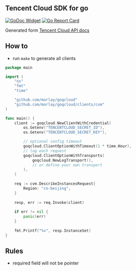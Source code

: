 ## Tencent Cloud SDK for go

[![GoDoc Widget](https://godoc.org/github.com/morlay/goqcloud?status.svg)](https://godoc.org/github.com/morlay/goqcloud)
[![Go Report Card](https://goreportcard.com/badge/github.com/morlay/goqcloud)](https://goreportcard.com/report/github.com/morlay/goqcloud)

Generated form [Tencent Cloud API docs](https://cloud.tencent.com/document/api)


## How to

* run `make` to generate all clients


```go
package main

import (
    "os"
    "fmt"
    "time"

    "github.com/morlay/goqcloud"
    "github.com/morlay/goqcloud/clients/cvm"
)

func main() {
    client := goqcloud.NewClientWithCredential(
        os.Getenv("TENCENTCLOUD_SECRET_ID"),
        os.Getenv("TENCENTCLOUD_SECRET_KEY"),

        // optional config timeout
        goqcloud.ClientOptionWithTimeout(1 * time.Hour),
        // log each request        
        goqcloud.ClientOptionWithTransports(
        	goqcloud.NewLogTransport(),
        	// or define your own transport
        ),
    )
    
    req := cvm.DescribeInstancesRequest{
        Region: "cn-beijing",
    }
    
    resp, err := req.Invoke(client)
    
    if err != nil {
        panic(err)
    }
    
    fmt.Printf("%v", resp.InstanceSet)
}
```

## Rules

* required field will not be pointer